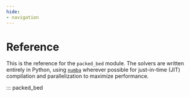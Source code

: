 ```yaml
---
hide:
- navigation
---
```


# Reference

This is the reference for the `packed_bed` module. The solvers are written entirely in Python, using 
[`numba`](https://numba.readthedocs.io/en/stable/) wherever possible for just-in-time (JIT) compilation and
parallelization to maximize performance.

::: packed_bed
